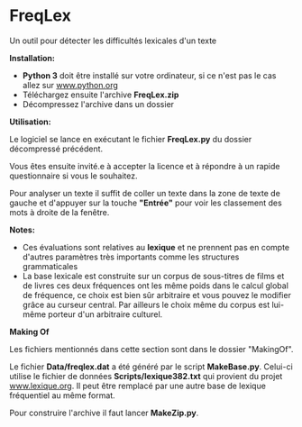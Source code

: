 # FreqLex
Un outil pour détecter les difficultés lexicales d'un texte

**Installation:**

* **Python 3** doit être installé sur votre ordinateur, si ce n'est pas le cas allez sur www.python.org
* Téléchargez ensuite l'archive **FreqLex.zip**
* Décompressez l'archive dans un dossier

**Utilisation:**

Le logiciel se lance en exécutant le fichier **FreqLex.py** du dossier décompressé précédent. 

Vous êtes ensuite invité.e à accepter la licence et à répondre à un rapide questionnaire si vous le souhaitez.

Pour analyser un texte il suffit de coller un texte dans la zone de texte de gauche et d'appuyer sur la touche **"Entrée"** pour voir les classement des mots à droite de la fenêtre.


**Notes:**
* Ces évaluations sont relatives au **lexique** et ne prennent pas en compte d'autres paramètres très importants comme les structures grammaticales
* La base lexicale est construite sur un corpus de sous-titres de films et de livres ces deux fréquences ont les même poids dans le calcul global de fréquence, ce choix est bien sûr arbitraire et vous pouvez le modifier grâce au curseur central. Par ailleurs le choix même du corpus est lui-même porteur d'un arbitraire culturel.

**Making Of**

Les fichiers mentionnés dans cette section sont dans le dossier "MakingOf". 

Le fichier **Data/freqlex.dat** a été généré par le script **MakeBase.py**. Celui-ci utilise le fichier de données **Scripts/lexique382.txt** qui provient du projet www.lexique.org. Il peut être remplacé par une autre base de lexique fréquentiel au même format. 

Pour construire l'archive il faut lancer **MakeZip.py**.
